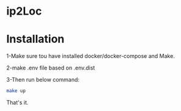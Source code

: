 # ip2Loc
# Installation
1-Make sure tou have installed docker/docker-compose and Make.

2-make .env file based on .env.dist

3-Then run below command:
```sh
make up
```
That's it.
